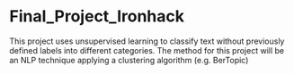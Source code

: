 # Final_Project_Ironhack
This project uses unsupervised learning to classify text without previously defined labels into different categories. The method for this project will be an NLP technique applying a clustering algorithm (e.g. BerTopic) 
